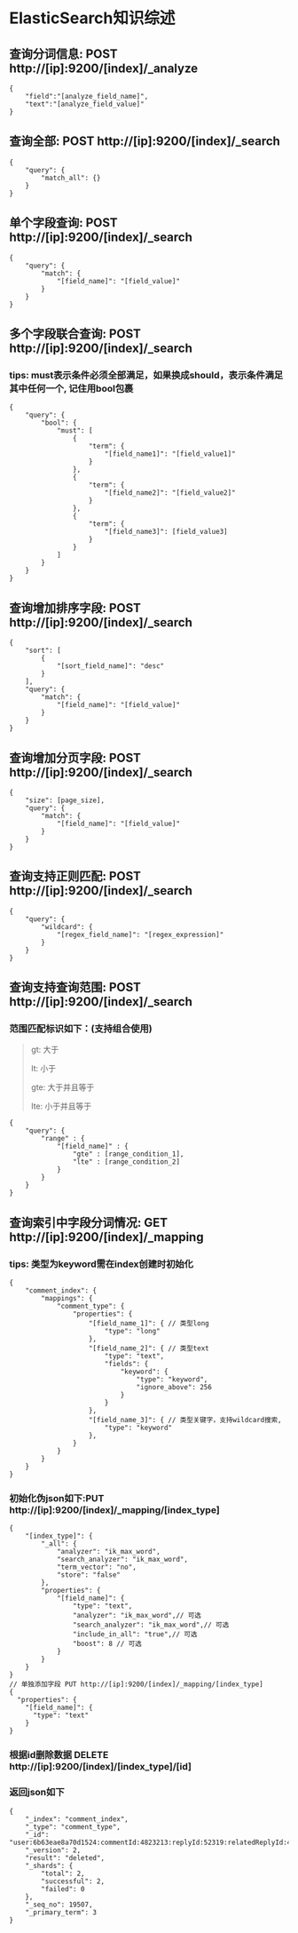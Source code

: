 # ElasticSearch知识综述

## 查询分词信息: POST http://[ip]:9200/[index]/_analyze

```
{
    "field":"[analyze_field_name]",
    "text":"[analyze_field_value]"
}
```



## 查询全部: POST http://[ip]:9200/[index]/_search

```
{
    "query": {
        "match_all": {}
    }
}
```

## 单个字段查询: POST http://[ip]:9200/[index]/_search

```
{
    "query": {
        "match": {
            "[field_name]": "[field_value]"
        }
    }
}
```

## 多个字段联合查询: POST http://[ip]:9200/[index]/_search

### tips: must表示条件必须全部满足，如果换成should，表示条件满足其中任何一个, 记住用bool包裹

```
{
    "query": {
        "bool": {
            "must": [
                {
                    "term": {
                        "[field_name1]": "[field_value1]"
                    }
                },
                {
                    "term": {
                        "[field_name2]": "[field_value2]"
                    }
                },
                {
                    "term": {
                        "[field_name3]": [field_value3]
                    }
                }
            ]
        }
    }
}
```

## 查询增加排序字段: POST http://[ip]:9200/[index]/_search

```
{
    "sort": [
        {
            "[sort_field_name]": "desc"
        }
    ],
    "query": {
        "match": {
            "[field_name]": "[field_value]"
        }
    }
}
```

## 查询增加分页字段: POST http://[ip]:9200/[index]/_search

```
{
    "size": [page_size],
    "query": {
        "match": {
            "[field_name]": "[field_value]"
        }
    }
}
```

## 查询支持正则匹配: POST http://[ip]:9200/[index]/_search

```
{
    "query": {
        "wildcard": {
            "[regex_field_name]": "[regex_expression]"
        }
    }
}
```

## 查询支持查询范围: POST http://[ip]:9200/[index]/_search

### 范围匹配标识如下：(支持组合使用)

> gt: 大于
>
> lt: 小于
>
> gte: 大于并且等于
>
> lte: 小于并且等于

```
{
    "query": {
        "range" : {
            "[field_name]" : {
                "gte" : [range_condition_1],
                "lte" : [range_condition_2]
            }
        }
    }
}
```

## 查询索引中字段分词情况: GET http://[ip]:9200/[index]/_mapping

### tips: 类型为keyword需在index创建时初始化

```
{
    "comment_index": {
        "mappings": {
            "comment_type": {
                "properties": {
                    "[field_name_1]": { // 类型long
                        "type": "long"
                    },
                    "[field_name_2]": { // 类型text
                        "type": "text",
                        "fields": {
                            "keyword": {
                                "type": "keyword",
                                "ignore_above": 256
                            }
                        }
                    },
                  	"[field_name_3]": { // 类型关键字，支持wildcard搜索,
                        "type": "keyword"
                    },
                }
            }
        }
    }
}
```

### 初始化伪json如下:PUT http://[ip]:9200/[index]/_mapping/[index_type]

```
{
    "[index_type]": {
        "_all": {
            "analyzer": "ik_max_word",
            "search_analyzer": "ik_max_word",
            "term_vector": "no",
            "store": "false"
        },
        "properties": {
            "[field_name]": {
                "type": "text",
                "analyzer": "ik_max_word",// 可选
                "search_analyzer": "ik_max_word",// 可选
                "include_in_all": "true",// 可选
                "boost": 8 // 可选
            }
        }
    }
}
// 单独添加字段 PUT http://[ip]:9200/[index]/_mapping/[index_type]
{
  "properties": {
    "[field_name]": {
      "type": "text"
    }
}
```

### 根据id删除数据 DELETE http://[ip]:9200/[index]/[index_type]/[id]

### 返回json如下

```
{
    "_index": "comment_index",
    "_type": "comment_type",
    "_id": "user:6b63eae8a70d1524:commentId:4823213:replyId:52319:relatedReplyId:4823213:serverType:1",
    "_version": 2,
    "result": "deleted",
    "_shards": {
        "total": 2,
        "successful": 2,
        "failed": 0
    },
    "_seq_no": 19507,
    "_primary_term": 3
}
```

